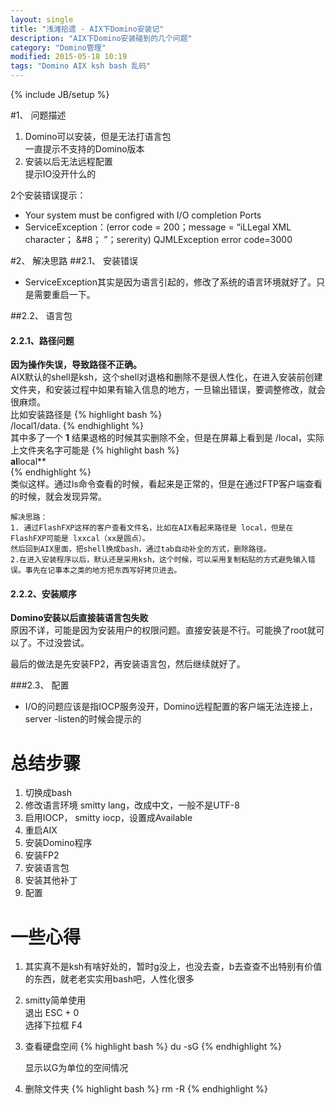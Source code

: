 ```yaml
---
layout: single
title: "浅滩拾遗 - AIX下Domino安装记"
description: "AIX下Domino安装碰到的几个问题"
category: "Domino管理"
modified: 2015-05-18 10:19
tags: "Domino AIX ksh bash 乱码"
---
```

{% include JB/setup %}

#1、 问题描述
1. Domino可以安装，但是无法打语言包  
   一直提示不支持的Domino版本 
2. 安装以后无法远程配置  
   提示IO没开什么的
   
2个安装错误提示：

* Your system must be configred with I/O completion Ports
* ServiceException：(error code = 200；message = “iLLegal XML character； &#8； ”；sererity) QJMLException error code=3000   
  
#2、 解决思路
##2.1、 安装错误
* ServiceException其实是因为语言引起的，修改了系统的语言环境就好了。只是需要重启一下。

##2.2、 语言包
#### 2.2.1、路径问题  
  **因为操作失误，导致路径不正确。**  
  AIX默认的shell是ksh，这个shell对退格和删除不是很人性化，在进入安装前创建文件夹，和安装过程中如果有输入信息的地方，一旦输出错误，要调整修改，就会很麻烦。  
   比如安装路径是
   {% highlight bash %}    
    /local1/data.
   {% endhighlight %}  
   其中多了一个 **1**
   结果退格的时候其实删除不全，但是在屏幕上看到是 /local，实际上文件夹名字可能是
   {% highlight bash %}  
   **al**local**  
   {% endhighlight %}  
   类似这样。通过ls命令查看的时候，看起来是正常的，但是在通过FTP客户端查看的时候，就会发现异常。
    
    解决思路：
    1. 通过FlashFXP这样的客户查看文件名，比如在AIX看起来路径是 local，但是在FlashFXP可能是 lxxcal（xx是圆点）。
    然后回到AIX里面，把shell换成bash，通过tab自动补全的方式，删除路径。
    2.在进入安装程序以后，默认还是采用ksh，这个时候，可以采用复制粘贴的方式避免输入错误。事先在记事本之类的地方把东西写好拷贝进去。
    
#### 2.2.2、安装顺序 
  **Domino安装以后直接装语言包失败**  
  原因不详，可能是因为安装用户的权限问题。直接安装是不行。可能换了root就可以了。不过没尝试。
  
  最后的做法是先安装FP2，再安装语言包，然后继续就好了。

###2.3、 配置
* I/O的问题应该是指IOCP服务没开，Domino远程配置的客户端无法连接上，server -listen的时候会提示的

  
# 总结步骤
1. 切换成bash
2. 修改语言环境 smitty lang，改成中文，一般不是UTF-8
3. 启用IOCP， smitty iocp，设置成Available
4. 重启AIX
5. 安装Domino程序
6. 安装FP2
7. 安装语言包
8. 安装其他补丁
9. 配置  

# 一些心得
1. 其实真不是ksh有啥好处的，暂时g没上，也没去查，b去查查不出特别有价值的东西，就老老实实用bash吧，人性化很多
2. smitty简单使用  
   退出 ESC + 0  
   选择下拉框 F4
3. 查看硬盘空间
   {%  highlight bash  %}
    du -sG
   {% endhighlight %}
   
   显示以G为单位的空间情况
4. 删除文件夹
   {%  highlight bash  %}
    rm -R
   {% endhighlight %}

